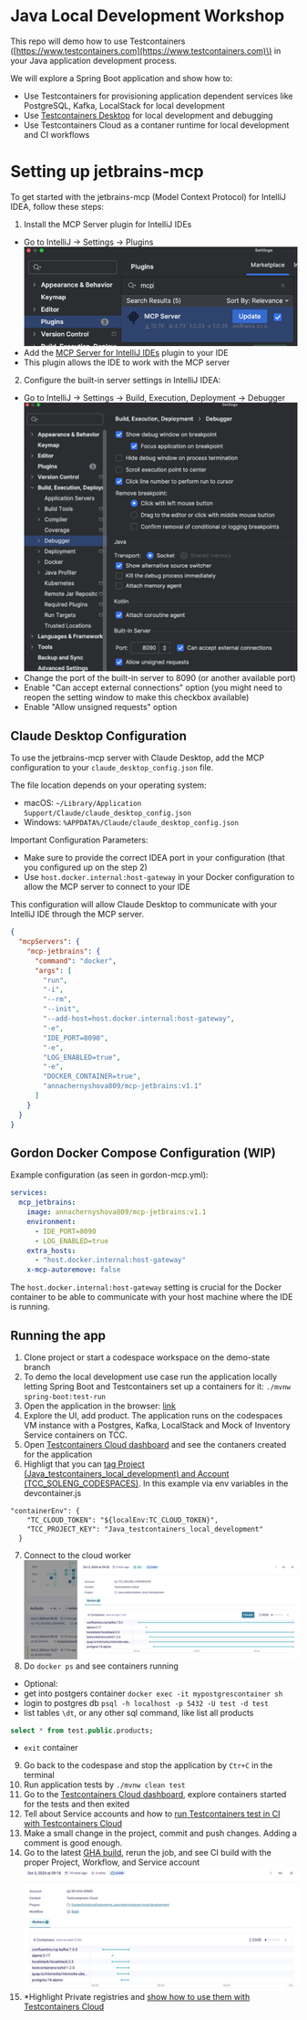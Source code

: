 # Java Local Development Workshop

This repo will demo how to use Testcontainers \([https://www.testcontainers.com](https://www.testcontainers.com)\) in your Java application development process.

We will explore a Spring Boot application and show how to:
* Use Testcontainers for provisioning application dependent services like PostgreSQL, Kafka, LocalStack for local development
* Use [Testcontainers Desktop](https://testcontainers.com/desktop/) for local development and debugging
* Use Testcontainers Cloud as a contaner runtime for local development and CI workflows

# Setting up jetbrains-mcp

To get started with the jetbrains-mcp (Model Context Protocol) for IntelliJ IDEA, follow these steps:

1. Install the MCP Server plugin for IntelliJ IDEs
  - Go to IntelliJ -> Settings -> Plugins ![img.png](plugin.png)
  - Add the [MCP Server for IntelliJ IDEs](https://plugins.jetbrains.com/plugin/26071-mcp-server) plugin to your IDE
  - This plugin allows the IDE to work with the MCP server

2. Configure the built-in server settings in IntelliJ IDEA:
  - Go to IntelliJ -> Settings -> Build, Execution, Deployment -> Debugger ![img.png](settings.png)
  - Change the port of the built-in server to 8090 (or another available port)
  - Enable "Can accept external connections" option (you might need to reopen the setting window to make this checkbox available)
  - Enable "Allow unsigned requests" option

## Claude Desktop Configuration

To use the jetbrains-mcp server with Claude Desktop, add the MCP configuration to your `claude_desktop_config.json` file.

The file location depends on your operating system:
- macOS: `~/Library/Application Support/Claude/claude_desktop_config.json`
- Windows: `%APPDATA%/Claude/claude_desktop_config.json`

Important Configuration Parameters:
- Make sure to provide the correct IDEA port in your configuration (that you configured up on the step 2)
- Use `host.docker.internal:host-gateway` in your Docker configuration to allow the MCP server to connect to your IDE

This configuration will allow Claude Desktop to communicate with your IntelliJ IDE through the MCP server.
```json
{
  "mcpServers": {
    "mcp-jetbrains": {
      "command": "docker",
      "args": [
        "run",
        "-i",
        "--rm",
        "--init",
        "--add-host=host.docker.internal:host-gateway",
        "-e",
        "IDE_PORT=8090",
        "-e",
        "LOG_ENABLED=true",
        "-e",
        "DOCKER_CONTAINER=true",
        "annachernyshova809/mcp-jetbrains:v1.1"
      ]
    }
  }
}
```

## Gordon Docker Compose Configuration (WIP)

Example configuration (as seen in gordon-mcp.yml):
```yaml
services:
  mcp_jetbrains:
    image: annachernyshova809/mcp-jetbrains:v1.1
    environment:
      - IDE_PORT=8090
      - LOG_ENABLED=true
    extra_hosts:
      - "host.docker.internal:host-gateway"
    x-mcp-autoremove: false
```

The `host.docker.internal:host-gateway` setting is crucial for the Docker container to be able to communicate with your host machine where the IDE is running.


## Running the app
1. Clone project or start a codespace workspace on the demo-state branch 
2. To demo the local development use case run the application locally letting Spring Boot and Testcontainers set up a containers for it: `./mvnw spring-boot:test-run`
3. Open the application in the browser: [link](http://localhost:8080/)
4. Explore the UI, add product. The application runs on the codespaces VM instance with a Postgres, Kafka, LocalStack and Mock of Inventory Service containers on TCC.
5. Open [Testcontainers Cloud dashboard](https://app.testcontainers.cloud/dashboard) and see the contaners created for the application
6. Highligt that you can [tag Project (Java_testcontainers_local_development) and Account (TCC_SOLENG_CODESPACES)](https://testcontainers.com/cloud/docs/#tag-test-sessions-by-project). In this example via env variables in the devcontainer.js 
```shell
"containerEnv": {
    "TC_CLOUD_TOKEN": "${localEnv:TC_CLOUD_TOKEN}",
    "TCC_PROJECT_KEY": "Java_testcontainers_local_development"
  }
``` 
7. Connect to the cloud worker ![img.png](img.png)
8. Do `docker ps` and see containers running
* Optional: 
* get into postgers container `docker exec -it mypostgrescontainer sh` 
* login to postgres db `psql -h localhost -p 5432 -U test -d test`
* list tables `\dt`, or any other sql command, like list all products 
```sql
select * from test.public.products;
```
* `exit` container
9. Go back to the codespase and stop the application by `Ctr+C` in the terminal
10. Run application tests by `./mvnw clean test`
11. Go to the [Testcontainers Cloud dashboard](https://app.testcontainers.cloud/dashboard), explore containers started for the tests and then exited
12. Tell about Service accounts and how to [run Testcontainers test in CI with Testcontainers Cloud](https://www.testcontainers.cloud/ci)
13. Make a small change in the project, commit and push changes. Adding a comment is good enough.
14. Go to the latest [GHA build](https://github.com/DockerSolutionsEngineering/java-testcontainers-local-development/actions), rerun the job, and see CI build with the proper Project, Workflow, and Service account ![img_1.png](img_1.png)
15. *Highlight Private registries and [show how to use them with Testcontainers Cloud](https://app.testcontainers.cloud/dashboard/settings)